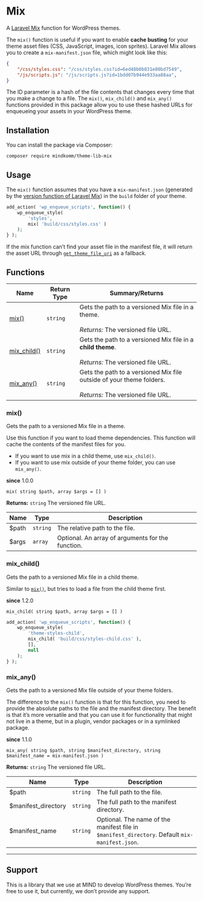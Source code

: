 # Mix

A [Laravel Mix](https://github.com/JeffreyWay/laravel-mix) function for WordPress themes.

The `mix()` function is useful if you want to enable **cache busting** for your theme asset files (CSS, JavaScript, images, icon sprites). Laravel Mix allows you to create a `mix-manifest.json` file, which might look like this:

```json
{
    "/css/styles.css": "/css/styles.css?id=6ed48b0b831e80bd7549",
    "/js/scripts.js": "/js/scripts.js?id=1bdd07b944e933aa88aa",
}
```

The ID parameter is a hash of the file contents that changes every time that you make a change to a file. The `mix()`, `mix_child()` and `mix_any()` functions provided in this package allow you to use these hashed URLs for enqueueing your assets in your WordPress theme.

## Installation

You can install the package via Composer:

```bash
composer require mindkomm/theme-lib-mix
```

## Usage

The `mix()` function assumes that you have a `mix-manifest.json` (generated by the [version function of Laravel Mix](https://github.com/JeffreyWay/laravel-mix/blob/master/docs/versioning.md)) in the `build` folder of your theme.

```php
add_action( 'wp_enqueue_scripts', function() {
    wp_enqueue_style(
        'styles',
        mix( 'build/css/styles.css' )
    );
} );
```

If the mix function can’t find your asset file in the manifest file, it will return the asset URL through [`get_theme_file_uri`](https://developer.wordpress.org/reference/functions/get_theme_file_uri/) as a fallback.

## Functions

| Name | Return Type | Summary/Returns |
| --- | --- | --- |
| [mix()](#mix) | `string` | Gets the path to a versioned Mix file in a theme.<br><br>*Returns:* The versioned file URL. |
| [mix_child()](#mix_child) | `string` | Gets the path to a versioned Mix file in a **child theme**.<br><br>*Returns:* The versioned file URL. | 
| [mix_any()](#mix_any) | `string` | Gets the path to a versioned Mix file outside of your theme folders.<br><br>*Returns:* The versioned file URL. |

### mix()

Gets the path to a versioned Mix file in a theme.

Use this function if you want to load theme dependencies. This function will cache the contents of the manifest files for you.

- If you want to use mix in a child theme, use `mix_child()`.
- If you want to use mix outside of your theme folder, you can use `mix_any()`.

**since** 1.0.0 

`mix( string $path, array $args = [] )`

**Returns:** `string` The versioned file URL.

| Name | Type | Description |
| --- | --- | --- |
| $path | `string` | The relative path to the file. |
| $args | `array` | Optional. An array of arguments for the function. |



### mix\_child()

Gets the path to a versioned Mix file in a child theme.

Similar to [`mix()`](#mix), but tries to load a file from the child theme first.

**since** 1.2.0

`mix_child( string $path, array $args = [] )`

```php
add_action( 'wp_enqueue_scripts', function() {
	wp_enqueue_style(
		'theme-styles-child',
		mix_child( 'build/css/styles-child.css' ),
		[],
		null
	);
} );
```

### mix\_any()

Gets the path to a versioned Mix file outside of your theme folders.

The difference to the `mix()` function is that for this function, you need to provide the absolute paths to the file and the manifest directory. The benefit is that it’s more versatile and that you can use it for functionality that might not live in a theme, but in a plugin, vendor packages or in a symlinked package.

**since** 1.1.0 

`mix_any( string $path, string $manifest_directory, string $manifest_name = mix-manifest.json )`

**Returns:** `string` The versioned file URL.

| Name | Type | Description |
| --- | --- | --- |
| $path | `string` | The full path to the file. |
| $manifest_directory | `string` | The full path to the manifest directory. |
| $manifest_name | `string` | Optional. The name of the manifest file in `$manifest_directory`. Default `mix-manifest.json`. |

---

## Support

This is a library that we use at MIND to develop WordPress themes. You’re free to use it, but currently, we don’t provide any support. 
